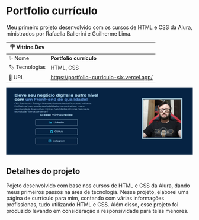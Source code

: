 # Portfolio currículo

Meu primeiro projeto desenvolvido com os cursos de HTML e CSS da Alura, ministrados por Rafaella Ballerini e Guilherme Lima.

| :placard: Vitrine.Dev |     |
| -------------  | --- |
| :sparkles: Nome        | **Portfolio currículo**
| :label: Tecnologias | HTML, CSS
| :rocket: URL         | https://portfolio-curriculo-six.vercel.app/


<!-- Inserir imagem com a #vitrinedev ao final do link -->
![capa portfolio](https://github.com/ArthurRodrigoM/portfolio--curriculo/blob/main/capa%20portfolio.JPG#vitrinedev)


## Detalhes do projeto

Pojeto desenvolvido com base nos cursos de HTML e CSS da Alura, dando meus primeiros passos na área de tecnologia. Nesse projeto, elaborei uma página de currículo para mim, contando com várias informações profissionas, tudo utilizando HTML e CSS. Além disso, esse projeto foi produzido levando em consideração a responsividade para telas menores.
